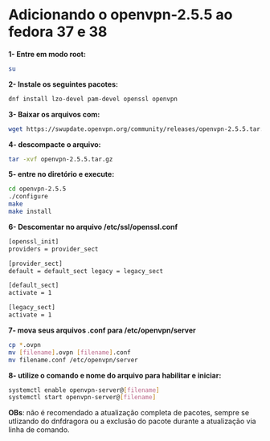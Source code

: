 # Adicionando o openvpn-2.5.5 ao fedora 37 e 38

**1- Entre em modo root:**
```bash
su
```

**2- Instale os seguintes pacotes:**
```bash
dnf install lzo-devel pam-devel openssl openvpn
```

**3- Baixar os arquivos com:**
```bash
wget https://swupdate.openvpn.org/community/releases/openvpn-2.5.5.tar.gz
```

**4- descompacte o arquivo:**
```bash
tar -xvf openvpn-2.5.5.tar.gz
```

**5- entre no diretório e execute:**
```bash
cd openvpn-2.5.5
./configure
make
make install
```

**6- Descomentar no arquivo /etc/ssl/openssl.conf**
```bash
[openssl_init] 
providers = provider_sect 

[provider_sect] 
default = default_sect legacy = legacy_sect 

[default_sect] 
activate = 1 

[legacy_sect]
activate = 1
```

**7- mova seus arquivos .conf para /etc/openvpn/server**
```bash
cp *.ovpn
mv [filename].ovpn [filename].conf
mv filename.conf /etc/openvpn/server
```
**8- utilize o comando e nome do arquivo para habilitar e iniciar:**
```bash
systemctl enable openvpn-server@[filename]
systemctl start openvpn-server@[filename]
```

**OBs**: não é recomendado a atualização completa de pacotes, sempre se utlizando do dnfdragora ou a exclusão do pacote durante a atualização via linha de comando.
